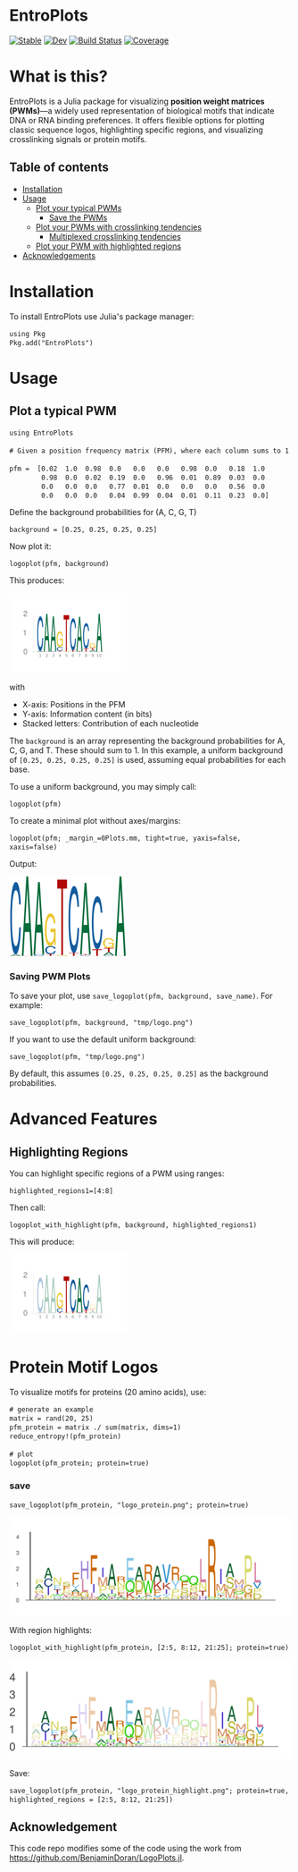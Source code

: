 # EntroPlots

[![Stable](https://img.shields.io/badge/docs-stable-blue.svg)](https://kchu25.github.io/EntroPlots.jl/stable/)
[![Dev](https://img.shields.io/badge/docs-dev-blue.svg)](https://kchu25.github.io/EntroPlots.jl/dev/)
[![Build Status](https://github.com/kchu25/EntroPlots.jl/actions/workflows/CI.yml/badge.svg?branch=main)](https://github.com/kchu25/EntroPlots.jl/actions/workflows/CI.yml?query=branch%3Amain)
[![Coverage](https://codecov.io/gh/kchu25/EntroPlots.jl/branch/main/graph/badge.svg)](https://codecov.io/gh/kchu25/EntroPlots.jl)

# What is this?

EntroPlots is a Julia package for visualizing **position weight matrices (PWMs)**—a widely used representation of biological motifs that indicate DNA or RNA binding preferences. It offers flexible options for plotting classic sequence logos, highlighting specific regions, and visualizing crosslinking signals or protein motifs.

## Table of contents
* [Installation](#Installation)
* [Usage](#Usage)
   - [Plot your typical PWMs](#Plot-your-typical-PWMs)
      - [Save the PWMs](#Save-the-PWMs)
   - [Plot your PWMs with crosslinking tendencies](#Plot-your-PWMs-with-crosslinking-tendencies)
      - [Multiplexed crosslinking tendencies](#Multiplexed-crosslinking-tendencies)
   - [Plot your PWM with highlighted regions](#Plot-your-PWM-with-highlighted-regions)
* [Acknowledgements](#Acknowledgement)
<!-- * [Some-definitions](#Some-definitions) -->


# Installation
To install EntroPlots use Julia's package manager:
```
using Pkg
Pkg.add("EntroPlots")
```

# Usage

## Plot a typical PWM
```
using EntroPlots

# Given a position frequency matrix (PFM), where each column sums to 1

pfm =  [0.02  1.0  0.98  0.0   0.0   0.0   0.98  0.0   0.18  1.0
        0.98  0.0  0.02  0.19  0.0   0.96  0.01  0.89  0.03  0.0
        0.0   0.0  0.0   0.77  0.01  0.0   0.0   0.0   0.56  0.0
        0.0   0.0  0.0   0.04  0.99  0.04  0.01  0.11  0.23  0.0]
```
Define the background probabilities for (A, C, G, T)
```
background = [0.25, 0.25, 0.25, 0.25]
```
Now plot it:

```
logoplot(pfm, background)
```
This produces:

![pfm](demo/demo.png)

with 
- X-axis: Positions in the PFM
- Y-axis: Information content (in bits)
- Stacked letters: Contribution of each nucleotide

The `background` is an array representing the background probabilities for A, C, G, and T. These should sum to 1. In this example, a uniform background of `[0.25, 0.25, 0.25, 0.25]` is used, assuming equal probabilities for each base.

To use a uniform background, you may simply call:
```
logoplot(pfm)
```

To create a minimal plot without axes/margins:

```
logoplot(pfm; _margin_=0Plots.mm, tight=true, yaxis=false, xaxis=false)
```

Output:

![pfm](demo/no_margin.png)

### Saving PWM Plots
To save your plot, use `save_logoplot(pfm, background, save_name)`. For example:
```
save_logoplot(pfm, background, "tmp/logo.png")
```
If you want to use the default uniform background:
```
save_logoplot(pfm, "tmp/logo.png")
```
By default, this assumes `[0.25, 0.25, 0.25, 0.25]` as the background probabilities.

# Advanced Features
## Highlighting Regions
You can highlight specific regions of a PWM using ranges:

```
highlighted_regions1=[4:8]
```
Then call:
```
logoplot_with_highlight(pfm, background, highlighted_regions1)
```
This will produce:

![highlight-pfm](demo/demo4.png)

# Protein Motif Logos

To visualize motifs for proteins (20 amino acids), use:

```
# generate an example 
matrix = rand(20, 25)
pfm_protein = matrix ./ sum(matrix, dims=1)
reduce_entropy!(pfm_protein)

# plot
logoplot(pfm_protein; protein=true)
```

### save 
```
save_logoplot(pfm_protein, "logo_protein.png"; protein=true)
```
![highlight-pfm](demo/logo_protein.png)


With region highlights:
```
logoplot_with_highlight(pfm_protein, [2:5, 8:12, 21:25]; protein=true)
```

![highlight-pfm](demo/logo_protein_highlight.png)

Save:
```
save_logoplot(pfm_protein, "logo_protein_highlight.png"; protein=true, highlighted_regions = [2:5, 8:12, 21:25])
```
## Acknowledgement
This code repo modifies some of the code using the work from https://github.com/BenjaminDoran/LogoPlots.jl.